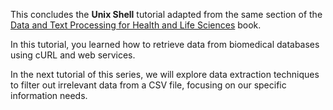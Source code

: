 This concludes the  **Unix Shell**  tutorial adapted from the same section of the [Data and Text Processing for Health and Life Sciences](https://labs.rd.ciencias.ulisboa.pt/book/) book.


In this tutorial, you learned how to retrieve data from biomedical databases using cURL and web services.

In the next tutorial of this series, we will explore data extraction techniques to filter out irrelevant data from a CSV file, focusing on our specific information needs.







